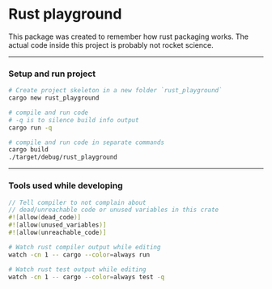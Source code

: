 
# Rust playground

This package was created to remember how rust packaging works.
The actual code inside this project is probably not rocket science.

---

### Setup and run project

```sh
# Create project skeleton in a new folder `rust_playground`
cargo new rust_playground

# compile and run code
# -q is to silence build info output
cargo run -q

# compile and run code in separate commands
cargo build
./target/debug/rust_playground
```

---

### Tools used while developing

```rs
// Tell compiler to not complain about
// dead/unreachable code or unused variables in this crate
#![allow(dead_code)]
#![allow(unused_variables)]
#![allow(unreachable_code)]
```

```sh
# Watch rust compiler output while editing
watch -cn 1 -- cargo --color=always run

# Watch rust test output while editing
watch -cn 1 -- cargo --color=always test -q
```
